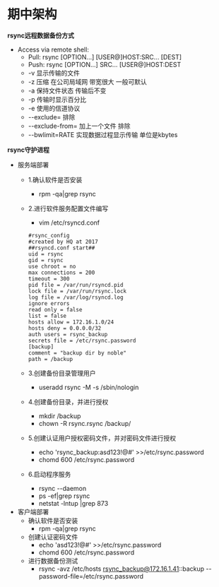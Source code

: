 # 期中架构
__rsync远程数据备份方式__<br>
- Access via remote shell:
    - Pull: rsync [OPTION...] [USER@]HOST:SRC... [DEST]
    - Push: rsync [OPTION...] SRC... [USER@]HOST:DEST
    - -v 显示传输的文件
    - -z 压缩 在公司局域网 带宽很大 一般可默认
    - -a 保持文件状态 传输后不变
    - -p 传输时显示百分比
    - -e 使用的信道协议
    - --exclude= 排除
    - --exclude-from= 加上一个文件 排除
    - --bwlimit=RATE 实现数据过程显示传输 单位是kbytes


__rsync守护进程__<br>
- 服务端部署
    - 1.确认软件是否安装
        - rpm -qa|grep rsync
    - 2.进行软件服务配置文件编写
        - vim /etc/rsyncd.conf

        ```
        #rsync_config
        #created by HQ at 2017
        ##rsyncd.conf start##
        uid = rsync
        gid = rsync
        use chroot = no
        max connections = 200
        timeout = 300
        pid file = /var/run/rsyncd.pid
        lock file = /var/run/rsync.lock
        log file = /var/log/rsyncd.log
        ignore errors
        read only = false
        list = false
        hosts allow = 172.16.1.0/24
        hosts deny = 0.0.0.0/32
        auth users = rsync_backup
        secrets file = /etc/rsync.password
        [backup]
        comment = "backup dir by noble"
        path = /backup
        ```

    - 3.创建备份目录管理用户
        - useradd rsync -M -s /sbin/nologin
    - 4.创建备份目录，并进行授权
        - mkdir /backup
        - chown -R rsync.rsync /backup/
    - 5.创建认证用户授权密码文件，并对密码文件进行授权
        - echo 'rsync_backup:asd123!@#' >>/etc/rsync.password
        - chomd 600 /etc/rsync.password
    - 6.启动程序服务
        - rsync --daemon
        - ps -ef|grep rsync
        - netstat -lntup |grep 873
- 客户端部署
    - 确认软件是否安装
        - rpm -qa|grep rsync
    - 创建认证密码文件
        - echo 'asd123!@#' >>/etc/rsync.password
        - chomd 600 /etc/rsync.password
    - 进行数据备份测试
        - rsync -avz /etc/hosts rsync_backup@172.16.1.41::backup --password-file=/etc/rsync.password
